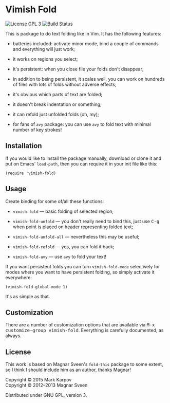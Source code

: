 # Vimish Fold

[![License GPL 3](https://img.shields.io/badge/license-GPL_3-green.svg)](http://www.gnu.org/licenses/gpl-3.0.txt)
[![Build Status](https://travis-ci.org/mrkkrp/vimish-fold.svg?branch=master)](https://travis-ci.org/mrkkrp/vimish-fold)

This is package to do text folding like in Vim. It has the following
features:

* batteries included: activate minor mode, bind a couple of commands and
  everything will just work;

* it works on regions you select;

* it's persistent: when you close file your folds don't disappear;

* in addition to being persistent, it scales well, you can work on hundreds
  of files with lots of folds without adverse effects;

* it's obvious which parts of text are folded;

* it doesn't break indentation or something;

* it can refold just unfolded folds (oh, my);

* for fans of `avy` package: you can use `avy` to fold text with minimal
  number of key strokes!

## Installation

If you would like to install the package manually, download or clone it and
put on Emacs' `load-path`, then you can require it in your init file like
this:

```emacs-lisp
(require 'vimish-fold)
```

## Usage

Create binding for some of/all these functions:

* `vimish-fold` — basic folding of selected region;

* `vimish-fold-unfold` — you don't really need to bind this, just use
  <kbd>C-g</kbd> when point is placed on header representing folded text;

* `vimish-fold-unfold-all` — nevertheless this may be useful;

* `vimish-fold-refold` — yes, you can fold it back;

* `vimish-fold-avy` — use `avy` to fold your text!

If you want persistent folds you can turn `vimish-fold-mode` selectively for
modes where you want to have persistent folding, so simply activate it
everywhere:

```emacs-lisp
(vimish-fold-global-mode 1)
```

It's as simple as that.

## Customization

There are a number of customization options that are available via <kbd>M-x
customize-group vimish-fold</kbd>. Everything is carefully documented, as
always.

## License

This work is based on Magnar Sveen's `fold-this` package to some extent, so
I think I should include him as an author, thanks Magnar!

Copyright © 2015 Mark Karpov<br>
Copyright © 2012–2013 Magnar Sveen

Distributed under GNU GPL, version 3.
